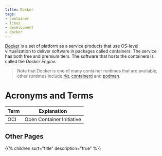 ```yaml
---
title: Docker
tags:
- container
- linux
- development
- docker
---
```


[Docker](https://www.docker.com/) is a set of platform as a service products that use OS-level virtualization to deliver software in packages called containers. 
The service has both free and premium tiers. The software that hosts the containers is called the _Docker Engine_.
<!--more-->

> Note that Docker is one of many container runtimes that are available, other runtimes include [rkt](https://coreos.com/rkt), [containerd](https://containerd.io) and [podman](https://podman.io).

# Acronyms and Terms

| Term | Explanation |
| ---- | ----------- |
| OCI | Open Container Initiative |

## Other Pages

{{% children sort="title" description="true" %}}